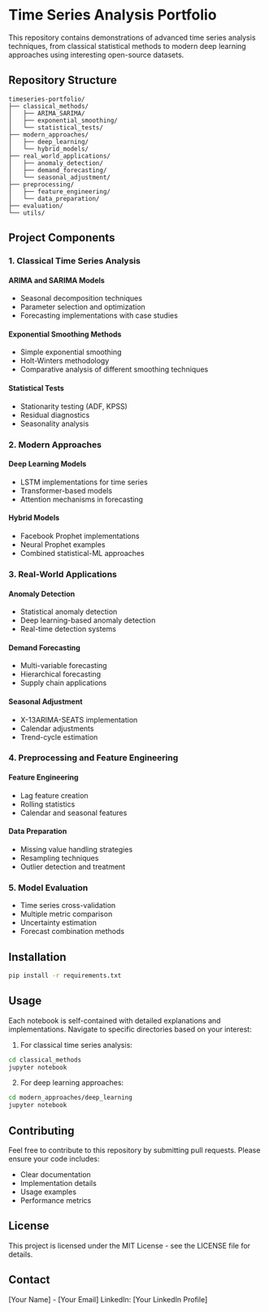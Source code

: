 # Time Series Analysis Portfolio

This repository contains demonstrations of advanced time series analysis techniques, from classical statistical methods to modern deep learning approaches using interesting open-source datasets.

## Repository Structure

```
timeseries-portfolio/
├── classical_methods/
│   ├── ARIMA_SARIMA/
│   ├── exponential_smoothing/
│   └── statistical_tests/
├── modern_approaches/
│   ├── deep_learning/
│   └── hybrid_models/
├── real_world_applications/
│   ├── anomaly_detection/
│   ├── demand_forecasting/
│   └── seasonal_adjustment/
├── preprocessing/
│   ├── feature_engineering/
│   └── data_preparation/
├── evaluation/
└── utils/
```

## Project Components

### 1. Classical Time Series Analysis

#### ARIMA and SARIMA Models
- Seasonal decomposition techniques
- Parameter selection and optimization
- Forecasting implementations with case studies

#### Exponential Smoothing Methods
- Simple exponential smoothing
- Holt-Winters methodology
- Comparative analysis of different smoothing techniques

#### Statistical Tests
- Stationarity testing (ADF, KPSS)
- Residual diagnostics
- Seasonality analysis

### 2. Modern Approaches

#### Deep Learning Models
- LSTM implementations for time series
- Transformer-based models
- Attention mechanisms in forecasting

#### Hybrid Models
- Facebook Prophet implementations
- Neural Prophet examples
- Combined statistical-ML approaches

### 3. Real-World Applications

#### Anomaly Detection
- Statistical anomaly detection
- Deep learning-based anomaly detection
- Real-time detection systems

#### Demand Forecasting
- Multi-variable forecasting
- Hierarchical forecasting
- Supply chain applications

#### Seasonal Adjustment
- X-13ARIMA-SEATS implementation
- Calendar adjustments
- Trend-cycle estimation

### 4. Preprocessing and Feature Engineering

#### Feature Engineering
- Lag feature creation
- Rolling statistics
- Calendar and seasonal features

#### Data Preparation
- Missing value handling strategies
- Resampling techniques
- Outlier detection and treatment

### 5. Model Evaluation

- Time series cross-validation
- Multiple metric comparison
- Uncertainty estimation
- Forecast combination methods

## Installation

```bash
pip install -r requirements.txt
```

## Usage

Each notebook is self-contained with detailed explanations and implementations. Navigate to specific directories based on your interest:

1. For classical time series analysis:
```bash
cd classical_methods
jupyter notebook
```

2. For deep learning approaches:
```bash
cd modern_approaches/deep_learning
jupyter notebook
```

## Contributing

Feel free to contribute to this repository by submitting pull requests. Please ensure your code includes:
- Clear documentation
- Implementation details
- Usage examples
- Performance metrics

## License

This project is licensed under the MIT License - see the LICENSE file for details.

## Contact

[Your Name] - [Your Email]
LinkedIn: [Your LinkedIn Profile]
